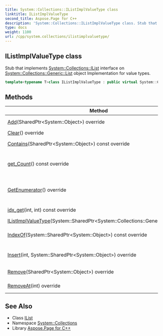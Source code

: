 ```yaml
---
title: System::Collections::IListImplValueType class
linktitle: IListImplValueType
second_title: Aspose.Page for C++
description: 'System::Collections::IListImplValueType class. Stub that implements System::Collections::IList interface on System::Collections::Generic::List object Implementation for value types in C++.'
type: docs
weight: 1100
url: /cpp/system.collections/ilistimplvaluetype/
---
```

## IListImplValueType class


Stub that implements [System::Collections::IList](../ilist/) interface on [System::Collections::Generic::List](../../system.collections.generic/list/) object Implementation for value types.

```cpp
template<typename T>class IListImplValueType : public virtual System::Collections::IList
```

## Methods

| Method | Description |
| --- | --- |
| [Add](./add/)(SharedPtr\<System::Object\>) override | Adds element to the end of list. |
| [Clear](./clear/)() override | Deletes all elements. |
| [Contains](./contains/)(SharedPtr\<System::Object\>) const override | Checks if item is present in list. |
| [get_Count](./get_count/)() const override | [ICollection.get_Count()](../icollection/get_count/) methods implementation Gets number of elements in collection. |
| [GetEnumerator](./getenumerator/)() override | [IEnumerable.GetEnumerator()](../ienumerable/getenumerator/) implementation Returns an enumerator that iterates through a collection. |
| [idx_get](./idx_get/)(int, int) const override | Gets the element at the specified index. |
| [IListImplValueType](./ilistimplvaluetype/)(System::SharedPtr\<System::Collections::Generic::IList\<T\>\>) | Creates new object instance. |
| [IndexOf](./indexof/)(System::SharedPtr\<System::Object\>) const override | Gets index of first appearance of item in container. |
| [Insert](./insert/)(int, System::SharedPtr\<System::Object\>) override | Inserts element into specified position, shifting other elements. |
| [Remove](./remove/)(SharedPtr\<System::Object\>) override | Removes first instance of specific item from list. |
| [RemoveAt](./removeat/)(int) override | Removes item at specified position. |
## See Also

* Class [IList](../ilist/)
* Namespace [System::Collections](../)
* Library [Aspose.Page for C++](../../)
